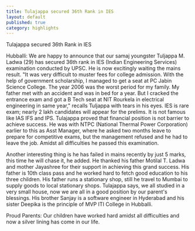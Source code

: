 ```yaml
---
title: Tulajappa secured 36th Rank in IES
layout: default
published: true
category: highlights
---
```

Tulajappa secured 36th Rank in IES

Hubballi: We are happy to announce that our samaj youngster Tuljappa M. Ladwa (29) has secured 36th rank in IES (Indian Engineering Services) examination conducted by UPSC. He is now excitingly waiting the mains result. 
"It was very difficult to muster fees for college admission. With the help of government scholarship, I managed to get a seat at PC Jabin Science College. The year 2006 was the worst period for my family. My father met with an accident and was in bed for a year. But I cracked the entrance exam and got a B Tech seat at NIT Rourkela in electrical engineering in same year," recalls Tuljappa with tears in his eyes.
IES is rare exam; nearly 2 lakh candidates will appear for the prelims. It is not famous like IAS IFS and IPS. Tulajappa proved that financial position is not barrier to achieve success. He was with NTPC (National Thermal Power Corporation) earlier to this as Asst Manager, where he asked two months leave to prepare for competitive exams, but the management refused and he had to leave the job. Amidst all difficulties he passed this examination. 

Another interesting thing is he has failed in mains recently by just 5 marks, this time he will chase it, he added. 
He thanked his father Motilal T. Ladwa and mother Jayashree for their support in achieving this grand success. His father is 10th class pass and he worked hard to fetch good education to his three children. His father runs a stationary shop, still he travel to Mumbai to supply goods to local stationary shops. Tulajappa says, we all studied in a very small house, now we are all in a good position by our parent's blessings. His brother Sanjay is a software engineer in Hyderabad and his sister Deepika is the principle of MVP ITI College in Hubballi.

Proud Parents: Our children have worked hard amidst all difficulties and now a silver lining has come in our life.

